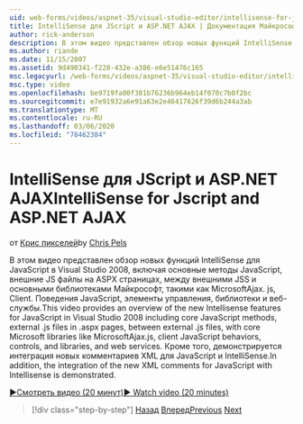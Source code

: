 ```yaml
---
uid: web-forms/videos/aspnet-35/visual-studio-editor/intellisense-for-jscript-and-aspnet-ajax
title: IntelliSense для JScript и ASP.NET AJAX | Документация Майкрософт
author: rick-anderson
description: В этом видео представлен обзор новых функций IntelliSense для JavaScript в Visual Studio 2008, включая основные методы JavaScript, внешние JS файлы...
ms.author: riande
ms.date: 11/15/2007
ms.assetid: 9d490341-f228-432e-a386-e6e51476c165
msc.legacyurl: /web-forms/videos/aspnet-35/visual-studio-editor/intellisense-for-jscript-and-aspnet-ajax
msc.type: video
ms.openlocfilehash: be9719fa00f381b76236b964eb14f070c7b0f2bc
ms.sourcegitcommit: e7e91932a6e91a63e2e46417626f39d6b244a3ab
ms.translationtype: MT
ms.contentlocale: ru-RU
ms.lasthandoff: 03/06/2020
ms.locfileid: "78462384"
---
```

# <a name="intellisense-for-jscript-and-aspnet-ajax"></a><span data-ttu-id="07ff9-103">IntelliSense для JScript и ASP.NET AJAX</span><span class="sxs-lookup"><span data-stu-id="07ff9-103">IntelliSense for Jscript and ASP.NET AJAX</span></span>

<span data-ttu-id="07ff9-104">от [Крис пикселей](https://twitter.com/chrispels)</span><span class="sxs-lookup"><span data-stu-id="07ff9-104">by [Chris Pels](https://twitter.com/chrispels)</span></span>

<span data-ttu-id="07ff9-105">В этом видео представлен обзор новых функций IntelliSense для JavaScript в Visual Studio 2008, включая основные методы JavaScript, внешние JS файлы на ASPX страницах, между внешними JSS и основными библиотеками Майкрософт, такими как MicrosoftAjax. js, Client. Поведения JavaScript, элементы управления, библиотеки и веб-службы.</span><span class="sxs-lookup"><span data-stu-id="07ff9-105">This video provides an overview of the new Intellisense features for JavaScript in Visual Studio 2008 including core JavaScript methods, external .js files in .aspx pages, between external .js files, with core Microsoft libraries like MicrosoftAjax.js, client JavaScript behaviors, controls, and libraries, and web services.</span></span> <span data-ttu-id="07ff9-106">Кроме того, демонстрируется интеграция новых комментариев XML для JavaScript и IntelliSense.</span><span class="sxs-lookup"><span data-stu-id="07ff9-106">In addition, the integration of the new XML comments for JavaScript with Intellisense is demonstrated.</span></span>

[<span data-ttu-id="07ff9-107">&#9654;Смотреть видео (20 минут)</span><span class="sxs-lookup"><span data-stu-id="07ff9-107">&#9654; Watch video (20 minutes)</span></span>](https://channel9.msdn.com/Blogs/ASP-NET-Site-Videos/intellisense-for-jscript-and-aspnet-ajax)

> [!div class="step-by-step"]
> <span data-ttu-id="07ff9-108">[Назад](multi-targeting-support-in-visual-studio-2008.md)
> [Вперед](quick-tour-of-the-visual-studio-2008-integrated-development-environment.md)</span><span class="sxs-lookup"><span data-stu-id="07ff9-108">[Previous](multi-targeting-support-in-visual-studio-2008.md)
[Next](quick-tour-of-the-visual-studio-2008-integrated-development-environment.md)</span></span>
